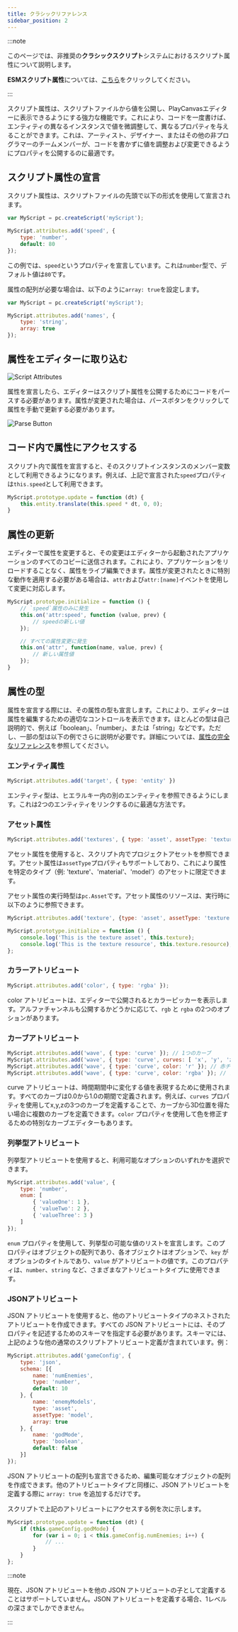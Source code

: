 ```yaml
---
title: クラシックリファレンス
sidebar_position: 2
---
```


:::note

このページでは、非推奨の**クラシックスクリプト**システムにおけるスクリプト属性について説明します。

**ESMスクリプト属性**については、[こちら](./esm.md)をクリックしてください。

:::

スクリプト属性は、スクリプトファイルから値を公開し、PlayCanvasエディターに表示できるようにする強力な機能です。これにより、コードを一度書けば、エンティティの異なるインスタンスで値を微調整して、異なるプロパティを与えることができます。これは、アーティスト、デザイナー、またはその他の非プログラマーのチームメンバーが、コードを書かずに値を調整および変更できるようにプロパティを公開するのに最適です。

## スクリプト属性の宣言

スクリプト属性は、スクリプトファイルの先頭で以下の形式を使用して宣言されます。

```javascript
var MyScript = pc.createScript('myScript');

MyScript.attributes.add('speed', {
    type: 'number',
    default: 80
});
```

この例では、`speed`というプロパティを宣言しています。これは`number`型で、デフォルト値は`80`です。

属性の配列が必要な場合は、以下のように`array: true`を設定します。

```javascript
var MyScript = pc.createScript('myScript');

MyScript.attributes.add('names', {
    type: 'string',
    array: true
});
```

## 属性をエディターに取り込む

![Script Attributes](/img/user-manual/scripting/script-attributes.png)

属性を宣言したら、エディターはスクリプト属性を公開するためにコードをパースする必要があります。属性が変更された場合は、パースボタンをクリックして属性を手動で更新する必要があります。

![Parse Button](/img/user-manual/scripting/script-parse-button.png)

## コード内で属性にアクセスする

スクリプト内で属性を宣言すると、そのスクリプトインスタンスのメンバー変数として利用できるようになります。例えば、上記で宣言された`speed`プロパティは`this.speed`として利用できます。

```javascript
MyScript.prototype.update = function (dt) {
    this.entity.translate(this.speed * dt, 0, 0);
}
```

## 属性の更新

エディターで属性を変更すると、その変更はエディターから起動されたアプリケーションのすべてのコピーに送信されます。これにより、アプリケーションをリロードすることなく、属性をライブ編集できます。属性が変更されたときに特別な動作を適用する必要がある場合は、`attr`および`attr:[name]`イベントを使用して変更に対応します。

```javascript
MyScript.prototype.initialize = function () {
    // `speed`属性のみに発生
    this.on('attr:speed', function (value, prev) {
        // speedの新しい値
    });

    // すべての属性変更に発生
    this.on('attr', function(name, value, prev) {
        // 新しい属性値
    });
}
```

## 属性の型

属性を宣言する際には、その属性の型も宣言します。これにより、エディターは属性を編集するための適切なコントロールを表示できます。ほとんどの型は自己説明的で、例えば「boolean」、「number」、または「string」などです。ただし、一部の型は以下の例でさらに説明が必要です。詳細については、[属性の完全なリファレンス][3]を参照してください。

### エンティティ属性

```javascript
MyScript.attributes.add('target', { type: 'entity' })
```

エンティティ型は、ヒエラルキー内の別のエンティティを参照できるようにします。これは2つのエンティティをリンクするのに最適な方法です。

### アセット属性

```javascript
MyScript.attributes.add('textures', { type: 'asset', assetType: 'texture', array: true });
```

アセット属性を使用すると、スクリプト内でプロジェクトアセットを参照できます。アセット属性は`assetType`プロパティもサポートしており、これにより属性を特定のタイプ（例: 'texture'、'material'、'model'）のアセットに限定できます。

アセット属性の実行時型は`pc.Asset`です。アセット属性のリソースは、実行時に以下のように参照できます。

```javascript
MyScript.attributes.add('texture', {type: 'asset', assetType: 'texture'});

MyScript.prototype.initialize = function () {
    console.log('This is the texture asset', this.texture);
    console.log('This is the texture resource', this.texture.resource);
};
```

### カラーアトリビュート

```javascript
MyScript.attributes.add('color', { type: 'rgba' });
```

color アトリビュートは、エディターで公開されるとカラーピッカーを表示します。アルファチャンネルも公開するかどうかに応じて、`rgb` と `rgba` の2つのオプションがあります。

### カーブアトリビュート

```javascript
MyScript.attributes.add('wave', { type: 'curve' }); // 1つのカーブ
MyScript.attributes.add('wave', { type: 'curve', curves: [ 'x', 'y', 'z' ] }); // 3つのカーブ: x, y, z
MyScript.attributes.add('wave', { type: 'curve', color: 'r' }); // 赤チャンネル用の1つのカーブ
MyScript.attributes.add('wave', { type: 'curve', color: 'rgba' }); // アルファを含むフルカラー用の4つのカーブ
```

curve アトリビュートは、時間期間中に変化する値を表現するために使用されます。すべてのカーブは0.0から1.0の期間で定義されます。例えば、`curves` プロパティを使用してx,y,zの3つのカーブを定義することで、カーブから3D位置を得たい場合に複数のカーブを定義できます。`color` プロパティを使用して色を修正するための特別なカーブエディターもあります。

### 列挙型アトリビュート

列挙型アトリビュートを使用すると、利用可能なオプションのいずれかを選択できます。

```javascript
MyScript.attributes.add('value', {
    type: 'number',
    enum: [
        { 'valueOne': 1 },
        { 'valueTwo': 2 },
        { 'valueThree': 3 }
    ]
});
```

`enum` プロパティを使用して、列挙型の可能な値のリストを宣言します。このプロパティはオブジェクトの配列であり、各オブジェクトはオプションで、`key` がオプションのタイトルであり、`value` がアトリビュートの値です。このプロパティは、`number`、`string` など、さまざまなアトリビュートタイプに使用できます。

### JSONアトリビュート

JSON アトリビュートを使用すると、他のアトリビュートタイプのネストされたアトリビュートを作成できます。すべての JSON アトリビュートには、そのプロパティを記述するためのスキーマを指定する必要があります。スキーマには、上記のような他の通常のスクリプトアトリビュート定義が含まれています。例：

```javascript
MyScript.attributes.add('gameConfig', {
    type: 'json',
    schema: [{
        name: 'numEnemies',
        type: 'number',
        default: 10
    }, {
        name: 'enemyModels',
        type: 'asset',
        assetType: 'model',
        array: true
    }, {
        name: 'godMode',
        type: 'boolean',
        default: false
    }]
});
```

JSON アトリビュートの配列も宣言できるため、編集可能なオブジェクトの配列を作成できます。他のアトリビュートタイプと同様に、JSON アトリビュートを定義する際に `array: true` を追加するだけです。

スクリプトで上記のアトリビュートにアクセスする例を次に示します。

```javascript
MyScript.prototype.update = function (dt) {
    if (this.gameConfig.godMode) {
        for (var i = 0; i < this.gameConfig.numEnemies; i++) {
            // ...
        }
    }
};
```

:::note

現在、JSON アトリビュートを他の JSON アトリビュートの子として定義することはサポートしていません。JSON アトリビュートを定義する場合、1レベルの深さまでしかできません。

:::

[3]: https://api.playcanvas.com/classes/Engine.ScriptAttributes.html
